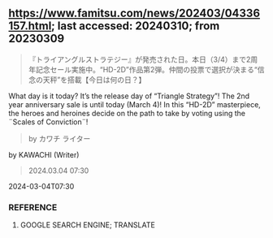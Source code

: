 
## https://www.famitsu.com/news/202403/04336157.html; last accessed: 20240310; from 20230309

> 『トライアングルストラテジー』が発売された日。本日（3/4）まで2周年記念セール実施中。“HD-2D”作品第2弾。仲間の投票で選択が決まる“信念の天秤”を搭載【今日は何の日？】

What day is it today? It’s the release day of “Triangle Strategy”! The 2nd year anniversary sale is until today (March 4)! In this “HD-2D” masterpiece, the heroes and heroines decide on the path to take by voting using the ¨Scales of Conviction¨!

> by カワチ ライター

by KAWACHI (Writer)

> 2024.03.04 07:30

2024-03-04T07:30

### REFERENCE

1) GOOGLE SEARCH ENGINE; TRANSLATE
